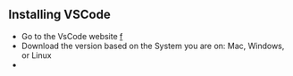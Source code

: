 ## Installing VSCode ##
* Go to the VsCode website [f](https://code.visualstudio.com/)
* Download the version based on the System you are on: Mac, Windows, or Linux
*


